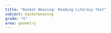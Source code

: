```yaml
---
title: "Basket Weaving: Reading Literacy Text"
subject: basketweaving
grade: "4"
area: geometry
---
```

